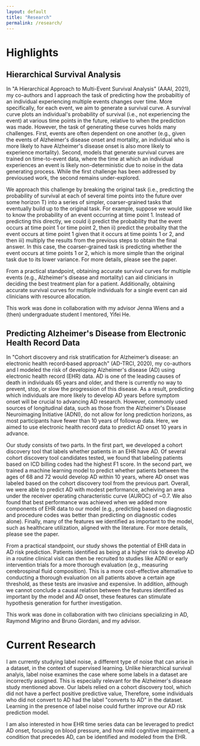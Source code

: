 ```yaml
---
layout: default
title: "Research"
permalink: /research/
---
```


# Highlights



## Hierarchical Survival Analysis

In "A Hierarchical Approach to Multi-Event Survival Analysis" (AAAI, 2021), my co-authors and I approach the task of predicting how the probabiltiy of an individual experiencing multiple events changes over time. More specifically, for each event, we aim to generate a survival curve. A survival curve plots an individual's probability of survival (i.e., not experiencing the event) at various time points in the future, relative to when the prediction was made. However, the task of generating these curves holds many challenges. First, events are often dependent on one another (e.g., given the events of Alzheimer's disease onset and mortality, an individual who is more likely to have Alzheimer's disease onset is also more likely to experience mortality). Second, models that generate survival curves are trained on time-to-event data, where the time at which an individual experiences an event is likely non-deterministic due to noise in the data generating process. While the first challenge has been addressed by previoused work, the second remains under-explored. 

We approach this challenge by breaking the original task (i.e., predicting the probability of survival at each of several time points into the future over some horizon T) into a series of simpler, coarser-grained tasks that eventually build up to the original task. For example, suppose we would like to know the probability of an event occurring at time point 1. Instead of predicting this directly, we could i) predict the probability that the event occurs at time point 1 or time point 2, then ii) predict the probality that the event occurs at time point 1 given that it occurs at time points 1 or 2, and then iii) multiply the results from the previous steps to obtain the final answer. In this case, the coarser-grained task is predicting whether the event occurs at time points 1 or 2, which is more simple than the original task due to its lower variance. For more details, please see the paper.

From a practical standpoint, obtaining accurate survival curves for multiple events (e.g., Alzheimer's disease and mortality) can aid clinicians in deciding the best treatment plan for a patient. Additionally, obtaining accurate survival curves for multiple individuals for a single event can aid clinicians with resource allocation.

This work was done in collaboration with my advisor Jenna Wiens and a (then) undergraduate student I mentored, Yifei He.

## Predicting Alzheimer's Disease from Electronic Health Record Data

In "Cohort discovery and risk stratification for Alzheimer’s disease: an electronic health record‐based approach" (AD-TRCI, 2020), my co-authors and I modeled the risk of developing Alzheimer's disease (AD) using electronic health record (EHR) data. AD is one of the leading causes of death in individuals 65 years and older, and there is currently no way to prevent, stop, or slow the progression of this disease. As a result, predicting which individuals are more likely to develop AD years before symptom onset will be crucial to advancing AD research. However, commonly used sources of longitudinal data, such as those from the Alzheimer's Disease Neuroimaging Initiative (ADNI), do not allow for long prediction horizons, as most participants have fewer than 10 years of followup data. Here, we aimed to use electronic health record data to predict AD onset 10 years in advance.

Our study consists of two parts. In the first part, we developed a cohort discovery tool that labels whether patients in an EHR have AD. Of several cohort discovery tool candidates tested, we found that labeling patients based on ICD billing codes had the highest F1 score. In the second part, we trained a machine learning model to predict whether patients between the ages of 68 and 72 would develop AD within 10 years, where AD onset was labeled based on the cohort discovery tool from the previous part. Overall, we were able to predict AD with modest performance, acheiving an area under the receiver operating characteristic curve (AUROC) of ~0.7. We also found that best performance was achieved when we added more components of EHR data to our model (e.g., predicting based on diagnostic and procedure codes was better than predicting on diagnostic codes alone). Finally, many of the features we identified as important to the model, such as healthcare utilization, aligned with the literature. For more details, please see the paper.

From a practical standpoint, our study shows the potential of EHR data in AD risk prediction. Patients identified as being at a higher risk to develop AD in a routine clinical visit can then be recruited to studies like ADNI or early intervention trials for a more thorough evaluation (e.g., measuring cerebrospinal fluid composition). This is a more cost-effective alternative to conducting a thorough evaluation on all patients above a certain age threshold, as these tests are invasive and expensive. In addition, although we cannot conclude a causal relation between the features identified as important by the model and AD onset, these features can stimulate hypothesis generation for further investigation. 

This work was done in collaboration with two clinicians specializing in AD, Raymond Migrino and Bruno Giordani, and my advisor.

# Current Research

I am currently studying label noise, a different type of noise that can arise in a dataset, in the context of supervised learning. Unlike hierarchical survival analyis, label noise examines the case where some labels in a dataset are incorrectly assigned. This is especially relevant for the Alzheimer's disease study mentioned above. Our labels relied on a cohort discovery tool, which did not have a perfect positive predictive value, Therefore, some individuals who did not convert to AD had the label "converts to AD" in the dataset. Learning in the presence of label noise could further improve our AD risk prediction model.

I am also interested in how EHR time series data can be leveraged to predict AD onset, focusing on blood pressure, and how mild cognitive impairment, a condition that precedes AD, can be identified and modeled from the EHR. 
